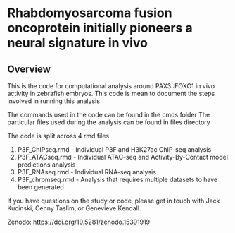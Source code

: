 # Rhabdomyosarcoma fusion oncoprotein initially pioneers a neural signature in vivo
## Overview
This is the code for computational analysis around PAX3::FOXO1 in vivo activity in zebrafish embryos. This code is mean to document the steps involved in running this analysis

The commands used in the code can be found in the cmds folder
The particular files used during the analysis can be found in files directory

The code is split across 4 rmd files

1) P3F_ChIPseq.rmd - Individual P3F and H3K27ac ChIP-seq analysis
2) P3F_ATACseq.rmd - Individual ATAC-seq and Activity-By-Contact model predictions analysis
3) P3F_RNAseq.rmd - Individual RNA-seq analysis
4) P3F_chromseq.rmd - Analysis that requires multiple datasets to have been generated

If you have questions on the study or code, please get in touch with Jack Kucinski, Cenny Taslim, or Genevieve Kendall.

Zenodo: https://doi.org/10.5281/zenodo.15391919
